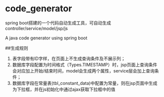 # code_generator
spring boot搭建的一个代码自动生成工具，可自动生成controller/service/model/jsp/js

A java code generator using spring boot

##生成规则
1. 表字段带有ID字样，在页面上不生成查询条件及不展示列；
2. 数据库字段配置为时间格式（Types.TIMESTAMP）时，jsp页面上查询条件会对应加上开始/结束时间，model会生成两个属性，service层会加上查询条件；
3. 数据库字段在常量表(tbl_constant_data)中配置为常量，则在jsp页面中生成为下拉框，并在js初始化中通过ajax获取下拉框中的值
